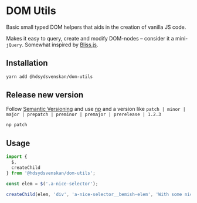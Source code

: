 # DOM Utils

Basic small typed DOM helpers that aids in the creation of vanilla JS code.

Makes it easy to query, create and modify DOM-nodes – consider it a mini-`jQuery`. Somewhat inspired by [Bliss.js](http://blissfuljs.com/).

## Installation

```bash
yarn add @hdsydsvenskan/dom-utils
```

## Release new version

Follow [Semantic Versioning](http://semver.org/) and use [np](https://www.npmjs.com/package/np) and a version like `patch | minor | major | prepatch | preminor | premajor | prerelease | 1.2.3`

```bash
np patch
```

## Usage

```javascript
import {
  $,
  createChild
} from '@hdsydsvenskan/dom-utils';

const elem = $('.a-nice-selector');

createChild(elem, 'div', 'a-nice-selector__bemish-elem', 'With some nice text in it');
```
